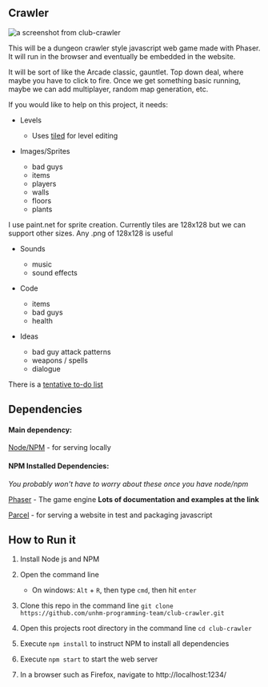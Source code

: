 ## Crawler

![a screenshot from club-crawler](https://github.com/unhm-programming-team/club-crawler/blob/main/screen.png)

This will be a dungeon crawler style javascript web game made with Phaser. It will run in the browser and eventually be embedded in the website.

It will be sort of like the Arcade classic, gauntlet. Top down deal, where maybe you have to click to fire. Once we get something basic running, maybe we can add multiplayer, random map generation, etc.

If you would like to help on this project, it needs:

- Levels 
    - Uses [tiled](https://www.mapeditor.org/) for level editing

- Images/Sprites
    - bad guys
    - items
    - players
    - walls
    - floors
    - plants

I use paint.net for sprite creation. Currently tiles are 128x128 but we can support other sizes. Any .png of 128x128 is useful

- Sounds
    - music 
    - sound effects

- Code
    - items
    - bad guys
    - health

- Ideas
    - bad guy attack patterns
    - weapons / spells
    - dialogue

There is a [tentative to-do list](https://github.com/unhm-programming-team/club-crawler/blob/main/todo.md)

## Dependencies

#### Main dependency:

[Node/NPM](https://nodejs.org/en/download/) - for serving locally

#### NPM Installed Dependencies: 

_You probably won't have to worry about these once you have node/npm_

[Phaser](https://phaser.io/) - The game engine **Lots of documentation and examples at the link**

[Parcel](https://www.npmjs.com/package/parcel) - for serving a website in test and packaging javascript

## How to Run it

1. Install Node js and NPM

1. Open the command line
    - On windows: `Alt` + `R`, then type `cmd`, then hit `enter`

1. Clone this repo in the command line `git clone https://github.com/unhm-programming-team/club-crawler.git`

1. Open this projects root directory in the command line `cd club-crawler`

1. Execute `npm install` to instruct NPM to install all dependencies

1. Execute `npm start` to start the web server

1. In a browser such as Firefox, navigate to http://localhost:1234/